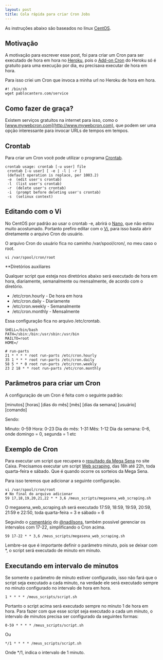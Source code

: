 ```yaml
---
layout: post
title: Cola rápida para criar Cron Jobs
---
```


As instruções abaixo são baseados no linux [CentOS](http://en.wikipedia.org/wiki/Centos).

## Motivação

A motivação para escrever esse post, foi para criar um Cron para ser executado de hora em hora no [Heroku](http://heroku.com/), pois o [Add-on Cron](http://addons.heroku.com/cron) do Heroku só é gratuito para uma execução por dia, eu precisava executar de hora em hora.

Para isso criei um Cron que invoca a minha url no Heroku de hora em hora.

    #! /bin/sh
    wget pablocantero.com/service

## Como fazer de graça?

Existem serviços gratuitos na internet para isso, como o [www.mywebcron.com](http://www.mywebcron.com), que podem ser uma opção interessante para invocar URLs de tempos em tempos.

## Crontab

Para criar um Cron você pode utilizar o programa [Crontab](http://pt.wikipedia.org/wiki/Crontab).

    crontab usage: crontab [-u user] file
     crontab [-u user] [ -e | -l | -r ]
     (default operation is replace, per 1003.2)
     -e  (edit user's crontab)
     -l  (list user's crontab)
     -r  (delete user's crontab)
     -i  (prompt before deleting user's crontab)
     -s  (selinux context)

## Editando com o Vi

No CentOS por padrão ao usar o crontab -e, abrirá o [Nano](http://en.wikipedia.org/wiki/Nano_%28text_editor%29), que não estou muito acostumado. Portanto prefiro editar com o [Vi](http://pt.wikipedia.org/wiki/Vi), para isso basta abrir diretamente o arquivo Cron do usuário.

O arquivo Cron do usuário fica no caminho /var/spool/cron/, no meu caso o root.

    vi /var/spool/cron/root

**Diretórios auxiliares

Qualquer script que esteja nos diretórios abaixo será executado de hora em hora, diariamente, semanalmente ou mensalmente, de acordo com o diretório.

* /etc/cron.hourly - De hora em hora
* /etc/cron.daily - Diariamente
* /etc/cron.weekly - Semanalmente
* /etc/cron.monthly - Mensalmente

Essa configuração fica no arquivo /etc/crontab.

    SHELL=/bin/bash
    PATH=/sbin:/bin:/usr/sbin:/usr/bin
    MAILTO=root
    HOME=/

    # run-parts
    21 * * * * root run-parts /etc/cron.hourly
    35 1 * * * root run-parts /etc/cron.daily
    58 5 * * 0 root run-parts /etc/cron.weekly
    23 2 18 * * root run-parts /etc/cron.monthly

## Parâmetros para criar um Cron

A configuração de um Cron é feita com o seguinte padrão:

[minutos] [horas] [dias do mês] [mês] [dias da semana] [usuário] [comando]

Sendo:

Minuto: 0-59
Hora: 0-23
Dia do mês: 1-31
Mês: 1-12
Dia da semana: 0-6, onde domingo = 0, segunda = 1 etc

## Exemplo de Cron

Para executar um script que recupera o [resultado da Mega Sena](http://www1.caixa.gov.br/loterias/loterias/megasena/megasena_resultado.asp) no site Caixa. Precisamos executar um script [Web scraping](http://en.wikipedia.org/wiki/Web_scraping), das 18h até 22h, toda quarta-feira e sábado. Que é quando ocorre os sorteios da Mega Sena.

Para isso teremos que adicionar a seguinte configuração.

    vi /var/spool/cron/root
    # No final do arquivo adicionar
    59 17,18,19,20,21,22 * * 3,6 /meus_scripts/megasena_web_scraping.sh

O megasena_web_scraping.sh será executado 17:59, 18:59, 19:59, 20:59, 21:59 e 22:50, toda quarta-feira = 3 e sábado = 6

Seguindo o [comentário](http://pablocantero.com/blog/2011/01/10/cola-rapida-para-criar-cron-jobs/?preview=true&amp;preview_id=933&amp;preview_nonce=7b5bb8def6#comment-127304159) do [@nadilsons](http://twitter.com/nadilsons), também possível gerenciar os intervalos com 17-22, simplificando o Cron acima.

    59 17-22 * * 3,6 /meus_scripts/megasena_web_scraping.sh

Lembre-se que é importante definir o parâmetro minuto, pois se deixar com *, o script será executado de minuto em minuto.

## Executando em intervalo de minutos

Se somente o parâmetro de minuto estiver configurado, isso não fará que o script seja executado a cada minuto, na verdade ele será executado sempre no minuto configurado no intervalo de hora em hora.

    1 * * * * /meus_scripts/script.sh

Portanto o script acima será executado sempre no minuto 1 de hora em hora. Para fazer com que esse script seja executado a cada um minuto, o intervalo de minutos precisa ser configurado da seguintes formas:

    0-59 * * * * /meus_scripts/script.sh
Ou

    */1 * * * * /meus_scripts/script.sh

Onde */1, indica o intervalo de 1 minuto.
